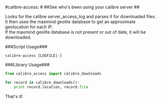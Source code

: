 #calibre-access: #
##See who's been using your calibre server ##

Looks for the calibre server_access_log and parses it for downloaded files. 
It then uses the maxmind geolite database to get an approximate geolocation for 
each IP.  
If the maxmind geolite database is not present or out of date, it will be 
downloaded.

###Script Usage###

    calibre-access [LOGFILE|-]

###Library Usage###

```python
from calibre_access import calibre_downloads

for record in calibre_downloads():
    print record.location, record.file
```

That's it!
